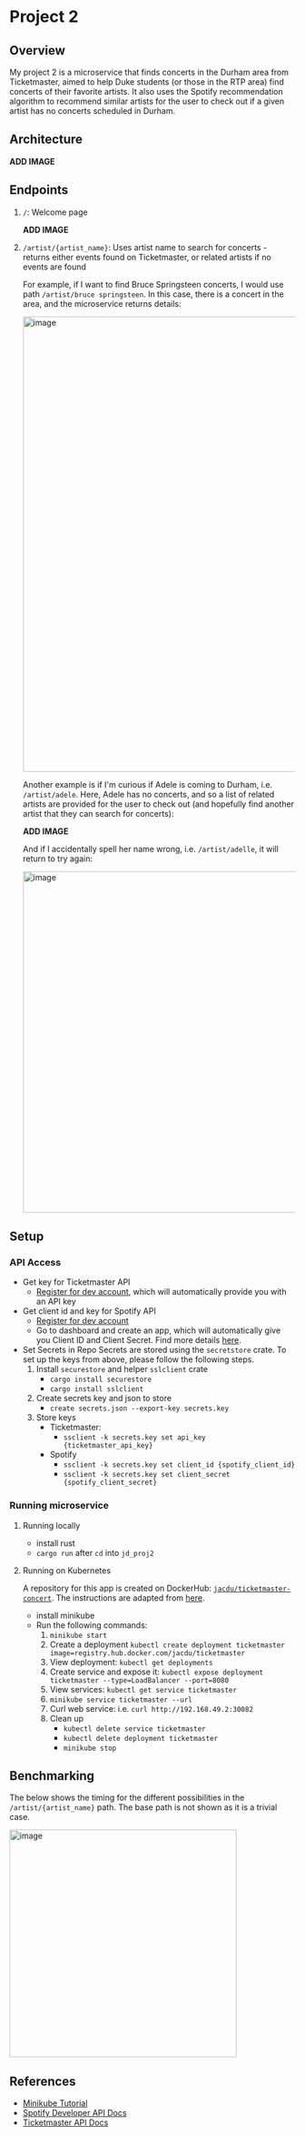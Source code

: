 # Project 2 

## Overview
My project 2 is a microservice that finds concerts in the Durham area from Ticketmaster, aimed to help Duke students (or those in the RTP area) find concerts of their favorite artists. It also uses the Spotify recommendation algorithm to recommend similar artists for the user to check out if a given artist has no concerts scheduled in Durham. 

## Architecture 

**ADD IMAGE**       


## Endpoints 
1. `/`: Welcome page

    **ADD IMAGE**


2. `/artist/{artist_name}`: Uses artist name to search for concerts - returns either events found on Ticketmaster, or related artists if no events are found 

    For example, if I want to find Bruce Springsteen concerts, I would use path `/artist/bruce springsteen`. In this case, there is a concert in the area, and the microservice returns details:

   <img width="800" alt="image" src="https://user-images.githubusercontent.com/86393045/221379688-d47bd4e8-5adf-47ca-96ea-bab86abdbf89.png">


    Another example is if I'm curious if Adele is coming to Durham, i.e. `/artist/adele`. Here, Adele has  no concerts, and so a list of related artists are provided for the user to check out (and hopefully find another artist that they can search for concerts):

    **ADD IMAGE**


    And if I accidentally spell her name wrong, i.e. `/artist/adelle`, it will return to try again: 
    
    <img width="600" alt="image" src="https://user-images.githubusercontent.com/86393045/221379674-5bca3456-bb2d-4e01-bf87-f091c7b5dad6.png">

    


## Setup 

### API Access
- Get key for Ticketmaster API
    - [Register for dev account](https://developer-acct.ticketmaster.com/user/register), which will automatically provide you with an API key 
- Get client id and key for Spotify API
    - [Register for dev account](https://developer.spotify.com/dashboard/#)
    - Go to dashboard and create an app, which will automatically give you Client ID and Client Secret. Find more details [here](https://developer.spotify.com/documentation/general/guides/authorization/app-settings/). 
- Set Secrets in Repo
    Secrets are stored using the `secretstore` crate. To set up the keys from above, please follow the following steps. 
    1. Install `securestore` and helper `sslclient` crate 
        - `cargo install securestore`
        - `cargo install sslclient`
    2. Create secrets key and json to store
        - `create secrets.json --export-key secrets.key`
    3. Store keys 
        - Ticketmaster:
            - `ssclient -k secrets.key set api_key {ticketmaster_api_key}`
        - Spotify 
            - `ssclient -k secrets.key set client_id {spotify_client_id}`
            - `ssclient -k secrets.key set client_secret {spotify_client_secret}`



### Running microservice
1. Running locally
    - install rust 
    - `cargo run` after `cd` into `jd_proj2`


2. Running on Kubernetes

    A repository for this app is created on DockerHub: [`jacdu/ticketmaster-concert`](https://hub.docker.com/repository/docker/jacdu/ticketmaster-concert/general). The instructions are adapted from [here](https://github.com/nogibjj/coursera-applied-de-kubernetes-lab).

    - install minikube 
    - Run the following commands: 
        1. `minikube start`
        2. Create a deployment `kubectl create deployment ticketmaster image=registry.hub.docker.com/jacdu/ticketmaster`
        3. View deployment: `kubectl get deployments`
        4. Create service and expose it: `kubectl expose deployment ticketmaster --type=LoadBalancer --port=8080`
        5. View services: `kubectl get service ticketmaster`
        6. `minikube service ticketmaster --url`
        7. Curl web service: i.e. `curl http://192.168.49.2:30082`
        8. Clean up 
            - `kubectl delete service ticketmaster`
            - `kubectl delete deployment ticketmaster`
            - `minikube stop`
    


## Benchmarking
The below shows the timing for the different possibilities in the `/artist/{artist_name}` path. The base path is not shown as it is a trivial case. 

<img width="400" alt="image" src="https://user-images.githubusercontent.com/86393045/221379680-1ac4e746-1c41-4f25-b640-d00dc24d3386.png">


## References
- [Minikube Tutorial](https://minikube.sigs.k8s.io/docs/start/)
- [Spotify Developer API Docs](https://developer.spotify.com/documentation/web-api/)
- [Ticketmaster API Docs](https://developer.ticketmaster.com/products-and-docs/apis/discovery-api/v2/#search-events-v2)
